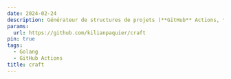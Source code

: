 ```yaml
---
date: 2024-02-24
description: Générateur de structures de projets (**GitHub** Actions, **GitLab** CI/CD, Dockerfile, **Helm** charts, license, etc.)
params:
  url: https://github.com/kilianpaquier/craft
pin: true
tags:
  - Golang
  - GitHub Actions
title: craft
---
```

